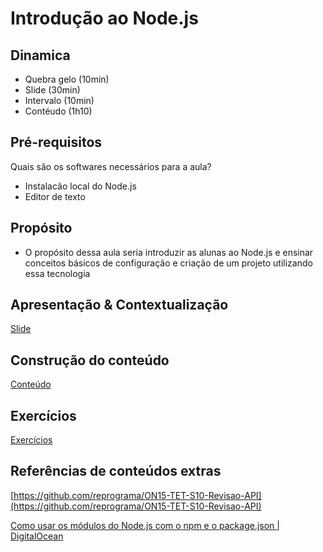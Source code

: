 
# Introdução ao Node.js 

## Dinamica
- Quebra gelo (10min)
- Slide (30min)
- Intervalo (10min)
- Contéudo (1h10)

## Pré-requisitos

Quais são os softwares necessários para a aula?
- Instalacão local do Node.js
- Editor de texto
 

## Propósito
- O propósito dessa aula seria introduzir as alunas ao Node.js e ensinar conceitos básicos de configuração e criação de um projeto utilizando essa tecnologia


## Apresentação & Contextualização
[Slide](IntroNode.js.pdf)

## Construção do conteúdo
[Conteúdo](conteudo.md)

## Exercícios
[Exercícios](atividade.md)

## Referências de conteúdos extras

[https://github.com/reprograma/ON15-TET-S10-Revisao-API](https://github.com/reprograma/ON15-TET-S10-Revisao-API)

[Como usar os módulos do Node.js com o npm e o package.json | DigitalOcean](https://www.digitalocean.com/community/tutorials/how-to-use-node-js-modules-with-npm-and-package-json-pt)
